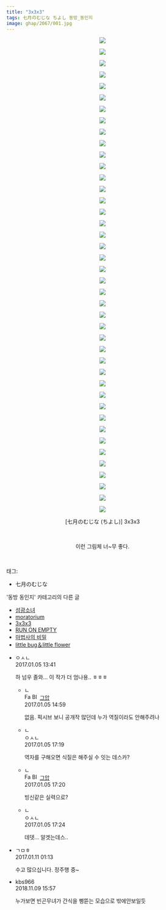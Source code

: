 ```yaml
---
title: "3x3x3"
tags: 七月のむじな ちよし 동방_동인지
image: ghap/2067/001.jpg
---
```

<div class="article">
<p style="text-align: center; clear: none; float: none;"><img src="{{ site.nasurl }}/ghap/2067/001.jpg"/></p>
<p style="text-align: center; clear: none; float: none;"><img src="{{ site.nasurl }}/ghap/2067/002.jpg"/></p>
<p style="text-align: center; clear: none; float: none;"><img src="{{ site.nasurl }}/ghap/2067/003.jpg"/></p>
<p style="text-align: center; clear: none; float: none;"><img src="{{ site.nasurl }}/ghap/2067/004.jpg"/></p>
<p style="text-align: center; clear: none; float: none;"><img src="{{ site.nasurl }}/ghap/2067/005.jpg"/></p>
<p style="text-align: center; clear: none; float: none;"><img src="{{ site.nasurl }}/ghap/2067/006.jpg"/></p>
<p style="text-align: center; clear: none; float: none;"><img src="{{ site.nasurl }}/ghap/2067/007.jpg"/></p>
<p style="text-align: center; clear: none; float: none;"><img src="{{ site.nasurl }}/ghap/2067/008.jpg"/></p>
<p style="text-align: center; clear: none; float: none;"><img src="{{ site.nasurl }}/ghap/2067/009.jpg"/></p>
<p style="text-align: center; clear: none; float: none;"><img src="{{ site.nasurl }}/ghap/2067/010.jpg"/></p>
<p style="text-align: center; clear: none; float: none;"><img src="{{ site.nasurl }}/ghap/2067/011.jpg"/></p>
<p style="text-align: center; clear: none; float: none;"><img src="{{ site.nasurl }}/ghap/2067/012.jpg"/></p>
<p style="text-align: center; clear: none; float: none;"><img src="{{ site.nasurl }}/ghap/2067/013.jpg"/></p>
<p style="text-align: center; clear: none; float: none;"><img src="{{ site.nasurl }}/ghap/2067/014.jpg"/></p>
<p style="text-align: center; clear: none; float: none;"><img src="{{ site.nasurl }}/ghap/2067/015.jpg"/></p>
<p style="text-align: center; clear: none; float: none;"><img src="{{ site.nasurl }}/ghap/2067/016.jpg"/></p>
<p style="text-align: center; clear: none; float: none;"><img src="{{ site.nasurl }}/ghap/2067/017.jpg"/></p>
<p style="text-align: center; clear: none; float: none;"><img src="{{ site.nasurl }}/ghap/2067/018.jpg"/></p>
<p style="text-align: center; clear: none; float: none;"><img src="{{ site.nasurl }}/ghap/2067/019.jpg"/></p>
<p style="text-align: center; clear: none; float: none;"><img src="{{ site.nasurl }}/ghap/2067/020.jpg"/></p>
<p style="text-align: center; clear: none; float: none;"><img src="{{ site.nasurl }}/ghap/2067/021.jpg"/></p>
<p style="text-align: center; clear: none; float: none;"><img src="{{ site.nasurl }}/ghap/2067/022.jpg"/></p>
<p style="text-align: center; clear: none; float: none;"><img src="{{ site.nasurl }}/ghap/2067/023.jpg"/></p>
<p style="text-align: center; clear: none; float: none;"><img src="{{ site.nasurl }}/ghap/2067/024.jpg"/></p>
<p style="text-align: center; clear: none; float: none;"><img src="{{ site.nasurl }}/ghap/2067/025.jpg"/></p>
<p style="text-align: center; clear: none; float: none;"><img src="{{ site.nasurl }}/ghap/2067/026.jpg"/></p>
<p style="text-align: center; clear: none; float: none;"><img src="{{ site.nasurl }}/ghap/2067/027.jpg"/></p>
<p style="text-align: center; clear: none; float: none;"><img src="{{ site.nasurl }}/ghap/2067/028.jpg"/></p>
<p style="text-align: center; clear: none; float: none;"><img src="{{ site.nasurl }}/ghap/2067/029.jpg"/></p>
<p style="text-align: center; clear: none; float: none;"><img src="{{ site.nasurl }}/ghap/2067/030.jpg"/></p>
<p style="text-align: center; clear: none; float: none;"><img src="{{ site.nasurl }}/ghap/2067/031.jpg"/></p>
<p style="text-align: center; clear: none; float: none;"><img src="{{ site.nasurl }}/ghap/2067/032.jpg"/></p>
<p style="text-align: center; clear: none; float: none;"><img src="{{ site.nasurl }}/ghap/2067/033.jpg"/></p>
<p style="text-align: center; clear: none; float: none;"><img src="{{ site.nasurl }}/ghap/2067/034.jpg"/></p>
<p style="text-align: center; clear: none; float: none;"><img src="{{ site.nasurl }}/ghap/2067/035.jpg"/></p>
<p style="text-align: center; clear: none; float: none;"><img src="{{ site.nasurl }}/ghap/2067/036.jpg"/></p>
<p style="text-align: center; clear: none; float: none;"><img src="{{ site.nasurl }}/ghap/2067/037.jpg"/></p>
<p style="text-align: center; clear: none; float: none;"><img src="{{ site.nasurl }}/ghap/2067/038.jpg"/></p>
<p style="text-align: center; clear: none; float: none;"><img src="{{ site.nasurl }}/ghap/2067/039.jpg"/></p>
<p style="text-align: center; clear: none; float: none;"><img src="{{ site.nasurl }}/ghap/2067/040.jpg"/></p>
<p style="text-align: center; clear: none; float: none;"><img src="{{ site.nasurl }}/ghap/2067/041.jpg"/></p>
<p style="text-align: center; clear: none; float: none;"><img src="{{ site.nasurl }}/ghap/2067/042.jpg"/></p>
<p style="text-align: center; clear: none; float: none;">[七月のむじな (ちよし)] 3x3x3</p>
<p style="text-align: center; clear: none; float: none;"><br/></p>
<p style="text-align: center; clear: none; float: none;">이런 그림체 너~무 좋다.</p>
<p><br/></p>
</div><div class="tagTrail">
<p>태그: </p>
<ul>
<li>七月のむじな</li>
</ul>
</div><div class="another">
<p>'동방 동인지' 카테고리의 다른 글</p>
<ul>
<li><a href="/2016-09-09-ghap_2069">섬광소녀</a></li>
<li><a href="/2016-09-09-ghap_2068">moratorium</a></li>
<li><a href="/2016-09-09-ghap_2067">3x3x3</a></li>
<li><a href="/2016-09-09-ghap_2066">RUN ON EMPTY</a></li>
<li><a href="/2016-09-09-ghap_2064">마법사의 비밀</a></li>
<li><a href="/2016-09-09-ghap_2063">little bug＆little flower</a></li>
</ul>
</div><div class="cb_module cb_fluid">
<div class="cb_wrt cb_profile">
<div class="comment">
<ul>
<li class="cb_thumb_off" id="comment14883652">
<div class="cb_comment_area">
<div class="cb_info_area">
<div class="cb_section">
<span class="cb_nick_name">ㅇㅅㄴ</span>
</div>
<div class="cb_section">
<span class="cb_date">2017.01.05 13:41 </span>
</div>
</div>
<div class="cb_dsc_comment">
<p class="cb_dsc">
											하 넘우 졸와... 이 작가 더 엄나용.. ㅎㅎㅎ
										</p>
</div>
<ul>
<li class="cb_thumb_off" id="comment14883702">
<span class="cb_bu_subnode">ㄴ</span>
<div class="cb_comment_area">
<div class="cb_info_area">
<div class="cb_section">
<span class="cb_nick_name"><img alt="Favicon of https://ghaptouhou.tistory.com" height="16" onerror="this.onerror=null;this.parentNode.removeChild(this)" src="https://ghaptouhou.tistory.com/favicon.ico" width="16"/> <img alt="BlogIcon" height="16" onerror="this.parentNode.removeChild(this)" src="https://ghaptouhou.tistory.com/index.gif" width="16"/> <a href="https://ghaptouhou.tistory.com" onclick="return openLinkInNewWindow(this)"> 그압</a><span class="tistoryProfileLayerTrigger" onclick='TistoryProfile.show(event, this, {"title":"\uc800\uae30 \uc774\uac70 \ub098\uc911\uc5d0 \uc218\uc815 \uac00\ub2a5\ud558\ub098\uc694","url":"https:\/\/ghap.tistory.com","nickname":"\uadf8\uc555","items":[]}); return false;'></span></span>
</div>
<div class="cb_section">
<span class="cb_date">2017.01.05 14:59 </span>
</div>
</div>
<div class="cb_dsc_comment">
<p class="cb_dsc">
																없음. 픽시브 보니 공개작 많던데 누가 역질이라도 안해주려나
															</p>
</div>
</div>
</li>
<li class="cb_thumb_off" id="comment14883785">
<span class="cb_bu_subnode">ㄴ</span>
<div class="cb_comment_area">
<div class="cb_info_area">
<div class="cb_section">
<span class="cb_nick_name">ㅇㅅㄴ</span>
</div>
<div class="cb_section">
<span class="cb_date">2017.01.05 17:19 </span>
</div>
</div>
<div class="cb_dsc_comment">
<p class="cb_dsc">
																역자를 구해오면 식질은 해주실 수 잇는 데스카?
															</p>
</div>
</div>
</li>
<li class="cb_thumb_off" id="comment14883786">
<span class="cb_bu_subnode">ㄴ</span>
<div class="cb_comment_area">
<div class="cb_info_area">
<div class="cb_section">
<span class="cb_nick_name"><img alt="Favicon of https://ghaptouhou.tistory.com" height="16" onerror="this.onerror=null;this.parentNode.removeChild(this)" src="https://ghaptouhou.tistory.com/favicon.ico" width="16"/> <img alt="BlogIcon" height="16" onerror="this.parentNode.removeChild(this)" src="https://ghaptouhou.tistory.com/index.gif" width="16"/> <a href="https://ghaptouhou.tistory.com" onclick="return openLinkInNewWindow(this)"> 그압</a><span class="tistoryProfileLayerTrigger" onclick='TistoryProfile.show(event, this, {"title":"\uc800\uae30 \uc774\uac70 \ub098\uc911\uc5d0 \uc218\uc815 \uac00\ub2a5\ud558\ub098\uc694","url":"https:\/\/ghap.tistory.com","nickname":"\uadf8\uc555","items":[]}); return false;'></span></span>
</div>
<div class="cb_section">
<span class="cb_date">2017.01.05 17:20 </span>
</div>
</div>
<div class="cb_dsc_comment">
<p class="cb_dsc">
																빙신같은 실력으로?
															</p>
</div>
</div>
</li>
<li class="cb_thumb_off" id="comment14883788">
<span class="cb_bu_subnode">ㄴ</span>
<div class="cb_comment_area">
<div class="cb_info_area">
<div class="cb_section">
<span class="cb_nick_name">ㅇㅅㄴ</span>
</div>
<div class="cb_section">
<span class="cb_date">2017.01.05 17:24 </span>
</div>
</div>
<div class="cb_dsc_comment">
<p class="cb_dsc">
																데뎃... 알겟는데스..
															</p>
</div>
</div>
</li>
</ul>
</div></li>
<li class="cb_thumb_off" id="comment14888362">
<div class="cb_comment_area">
<div class="cb_info_area">
<div class="cb_section">
<span class="cb_nick_name">ㄱㅁㅎ</span>
</div>
<div class="cb_section">
<span class="cb_date">2017.01.11 01:13 </span>
</div>
</div>
<div class="cb_dsc_comment">
<p class="cb_dsc">
											수고 많으십니다. 정주행 중~
										</p>
</div>
</div></li>
<li class="cb_thumb_off" id="comment15370526">
<div class="cb_comment_area">
<div class="cb_info_area">
<div class="cb_section">
<span class="cb_nick_name">kbs966</span>
</div>
<div class="cb_section">
<span class="cb_date">2018.11.09 15:57 </span>
</div>
</div>
<div class="cb_dsc_comment">
<p class="cb_dsc">
											누가보면 빈곤무녀가 간식을 삥뜯는 모습으로 밖에안보일듯
										</p>
</div>
</div></li>
</ul>
</div>
</div><!-- commentList close -->
</div>